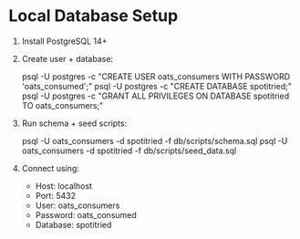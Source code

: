 # Local Database Setup

1. Install PostgreSQL 14+
2. Create user + database:

   psql -U postgres -c "CREATE USER oats_consumers WITH PASSWORD 'oats_consumed';"
   psql -U postgres -c "CREATE DATABASE spotitried;"
   psql -U postgres -c "GRANT ALL PRIVILEGES ON DATABASE spotitried TO oats_consumers;"

3. Run schema + seed scripts:

   psql -U oats_consumers -d spotitried -f db/scripts/schema.sql
   psql -U oats_consumers -d spotitried -f db/scripts/seed_data.sql

4. Connect using:

   - Host: localhost
   - Port: 5432
   - User: oats_consumers
   - Password: oats_consumed
   - Database: spotitried
